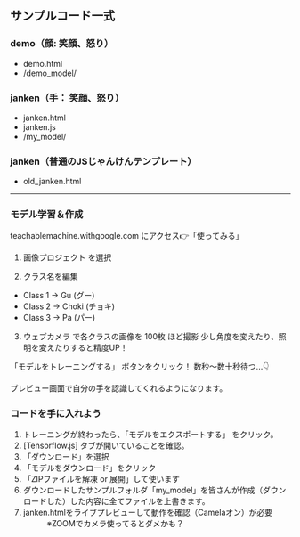 ## サンプルコード一式
### demo（顔: 笑顔、怒り）
- demo.html
- /demo_model/

### janken（手： 笑顔、怒り）
- janken.html
- janken.js
- /my_model/

### janken（普通のJSじゃんけんテンプレート）
- old_janken.html

  
---

### モデル学習＆作成

teachablemachine.withgoogle.com にアクセス👉「使ってみる」

1. 画像プロジェクト を選択

2. クラス名を編集
- Class 1 → Gu (グー)
- Class 2 → Choki (チョキ)
- Class 3 → Pa (パー)

3. ウェブカメラ で各クラスの画像を 100枚 ほど撮影
少し角度を変えたり、照明を変えたりすると精度UP！

「モデルをトレーニングする」 ボタンをクリック！
数秒〜数十秒待つ...👇

プレビュー画面で自分の手を認識してくれるようになります。

### コードを手に入れよう
1.  トレーニングが終わったら、「モデルをエクスポートする」 をクリック。
2.  [Tensorflow.js] タブが開いていることを確認。
3.  「ダウンロード」を選択
4.  「モデルをダウンロード」をクリック
5.  「ZIPファイルを解凍 or 展開」して使います
6.   ダウンロードしたサンプルフォルダ「my_model」を皆さんが作成（ダウンロードした）した内容に全てファイルを上書きます。
7.  janken.htmlをライブプレビューして動作を確認（Camelaオン）が必要
　　　※ZOOMでカメラ使ってるとダメかも？
   
